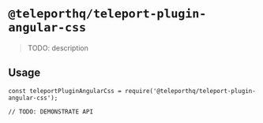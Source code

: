 # `@teleporthq/teleport-plugin-angular-css`

> TODO: description

## Usage

```
const teleportPluginAngularCss = require('@teleporthq/teleport-plugin-angular-css');

// TODO: DEMONSTRATE API
```
